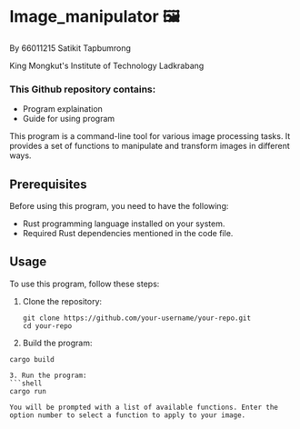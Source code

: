 # Image_manipulator 🖼️

By 66011215 Satikit Tapbumrong

King Mongkut's Institute of Technology Ladkrabang



### This Github repository contains:

- Program explaination
- Guide for using program

This program is a command-line tool for various image processing tasks. It provides a set of functions to manipulate and transform images in different ways.

## Prerequisites

Before using this program, you need to have the following:

- Rust programming language installed on your system.
- Required Rust dependencies mentioned in the code file.

## Usage

To use this program, follow these steps:

1. Clone the repository:

   ```shell
   git clone https://github.com/your-username/your-repo.git
   cd your-repo

2. Build the program:
  ```shell
  cargo build

3. Run the program:
  ```shell
  cargo run

You will be prompted with a list of available functions. Enter the option number to select a function to apply to your image.
